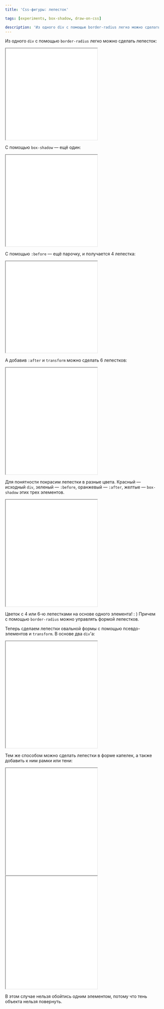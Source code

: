 ```yaml
---
title: 'Css-фигуры: лепесток'

tags: [experiments, box-shadow, draw-on-css]

description: 'Из одного div с помощью border-radius легко можно сделать лепесток.'
---
```

Из одного <code>div</code> с помощью <code>border-radius</code> легко можно сделать лепесток:<!--more-->

<iframe class="live-snippet" style="height: 300px" src="../assets/demo/css-figury-lepestok/demo_1.html?output"></iframe>

С помощью <code>box-shadow</code> — ещё один:

<iframe class="live-snippet" style="height: 300px" src="../assets/demo/css-figury-lepestok/demo_2.html?output"></iframe>

С помощью <code>:before</code> — ещё парочку, и получается 4 лепестка:

<iframe class="live-snippet" style="height: 300px" src="../assets/demo/css-figury-lepestok/demo_3.html?output"></iframe>

А добавив <code>:after</code> и <code>transform</code> можно сделать 6 лепестков:

<iframe class="live-snippet" style="height: 350px" src="../assets/demo/css-figury-lepestok/demo_4.html?output"></iframe>

Для понятности покрасим лепестки в разные цвета. Красный — исходный <code>div</code>, зеленый — <code>:before</code>, оранжевый — <code>:after</code>,  желтые — <code>box-shadow</code> этих трех элементов.

<iframe class="live-snippet" style="height: 350px" src="../assets/demo/css-figury-lepestok/demo_5.html?output"></iframe>

Цветок с 4 или 6-ю лепестками на основе одного элемента! : )
Причем с помощью <code>border-radius</code> можно управлять формой лепестков.

Теперь сделаем лепестки овальной формы с помощью псевдо-элементов и <code>transform</code>. В основе два <code>div</code>'а:

<iframe class="live-snippet" style="height: 350px" src="../assets/demo/css-figury-lepestok/demo_6.html?output"></iframe>

Тем же способом можно сделать лепестки в форме капелек, а также добавить к ним рамки или тени:

<iframe class="live-snippet" style="height: 350px" src="../assets/demo/css-figury-lepestok/demo_7.html?output"></iframe>

<iframe class="live-snippet" style="height: 370px" src="../assets/demo/css-figury-lepestok/demo_8.html?output"></iframe>

В этом случае нельзя обойтись одним элементом, потому что тень объекта нельзя повернуть.
